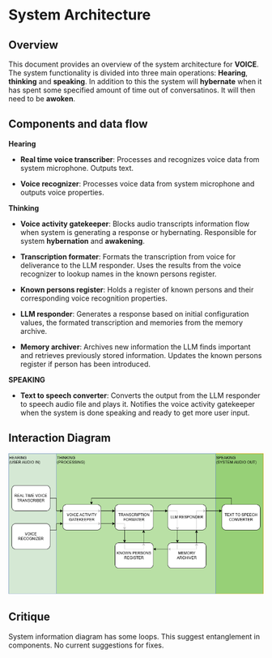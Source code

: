 # System Architecture

## Overview

This document provides an overview of the system architecture for **VOICE**. The system functionality is divided into three main operations: **Hearing**, **thinking** and **speaking**. In addition to this the system will **hybernate** when it has spent some specified amount of time out of conversatinos. It will then need to be **awoken**.

## Components and data flow

**Hearing**
- **Real time voice transcriber**: Processes and recognizes voice data from system microphone. Outputs text.

- **Voice recognizer**: Processes voice data from system microphone and outputs voice properties.

**Thinking**
- **Voice activity gatekeeper**: Blocks audio transcripts information flow when system is generating a response or hybernating. Responsible for system **hybernation** and **awakening**.

- **Transcription formater**: Formats the transcription from voice for deliverance to the LLM responder. Uses the results from the voice recognizer to lookup names in the known persons register.

- **Known persons register**: Holds a register of known persons and their corresponding voice recognition properties.

- **LLM responder**: Generates a response based on initial configuration values, the formated transcription and memories from the memory archive.

- **Memory archiver**: Archives new information the LLM finds important and retrieves previously stored information. Updates the known persons register if person has been introduced.

**SPEAKING**
- **Text to speech converter**: Converts the output from the LLM responder to speech audio file and plays it. Notifies the voice activity gatekeeper when the system is done speaking and ready to get more user input.

## Interaction Diagram

![System Architecture Diagram](images\architecture_diagram.png)

## Critique

System information diagram has some loops. This suggest entanglement in components. No current suggestions for fixes.